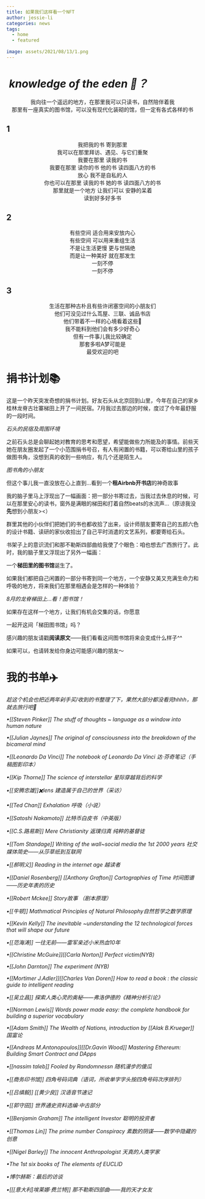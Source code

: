 ```yaml
---
title: 如果我们这样看一个NFT
author: jessie-li
categories: news
tags:
  - home
  - featured
 
image: assets/2021/08/13/1.png
---
```

#  ***knowledge of the eden 🌿？***

<div align=center>我向往一个遥远的地方，在那里我可以只读书，自然陪伴着我</div>

<div align=center>那里有一座真实的图书馆，可以没有现代化装砌的馆，但一定有各式各样的书</div>

## 1

<div align=center>我把我的书 寄到那里</div>

<div align=center>我可以在那里拜访、遇见、与它们重聚</div>

<div align=center>我要在那里 读我的书</div>

<div align=center>我要在那里 读你的书 他的书 读四面八方的书</div>

<div align=center>放心 我不是自私的人</div>

<div align=center>你也可以在那里 读我的书 她的书 读四面八方的书</div>

<div align=center>那里就是一个地方 让我们可以 安静的呆着</div>

<div align=center>读到好多好多书</div>

## 2

<div align=center>有些空间 适合用来安放内心</div>

<div align=center>有些空间 可以用来重组生活</div>

<div align=center>不是让生活更慢 更与世隔绝</div>

<div align=center>而是让一种美好 就在那发生</div>

<div align=center>一刻不停</div>

<div align=center>一刻不停</div>

## 3

<div align=center>生活在那种古朴且有些许闭塞空间的小朋友们</div>

<div align=center>他们可没见过什么茑屋、三联、诚品书店</div>

<div align=center>他们带着不一样的心境看着这些📖</div>

<div align=center>我不能料到他们会有多少好奇心</div>

<div align=center>但有一件事儿我比较确定</div>

<div align=center>那套多啦A梦可能是</div>

<div align=center>最受欢迎的吧</div>

# 捐书计划📚

这是一个昨天突发奇想的捐书计划。好友石头从北京回到山里，今年在自己的家乡桂林龙脊古壮寨梯田上开了一间民宿。7月我过去那边的时候，度过了今年最舒服的一段时间。




*石头的民宿及周围环境*

之前石头总是会聊起她对教育的思考和愿望，希望能做些力所能及的事情。前些天她在朋友圈发起了一个小范围捐书号召，有人有闲置的书籍，可以寄给山里的孩子做图书角，没想到真的收到一些响应，有几个还是陌生人。

*图书角的小朋友*

但这个事儿我一直没放在心上直到...看到一个**租Airbnb开书店**的神奇故事

我的脑子里马上浮现出了一幅画面：把一部分书寄过去，当我过去休息的时候，可以在那里安心的读书，窗外是满眼的梯田和打着自然beats的水流声...（原谅我没**先**想到小朋友><）

群里其他的小伙伴们把她们的书也都收拾了出来，设计师朋友要寄自己的五颜六色的设计书籍、读研的家伙收拾出了自己平时消遣的文艺系列，都要寄给石头。


书架子上的意识流们和那不勒斯四部曲给我使了个眼色：咱也想去广西旅行了。此时，我的脑子里又浮现出了另外一幅画：

一个**梯田里的图书馆**诞生了。

如果我们都把自己闲置的一部分书寄到同一个地方，一个安静又美又充满生命力和呼吸的地方，将来我们在那里相遇会是怎样的一种体验？

*8月的龙脊梯田上...看！图书馆！*

如果存在这样一个地方，让我们有机会交集的话，你愿意

一起开这间「梯田图书馆」吗？

感兴趣的朋友请戳**阅读原文**——我们看看这间图书馆将来会变成什么样子^^

如果可以，也请转发给你身边可能感兴趣的朋友～

# 我的书单✈️

*趁这个机会也把近两年剁手买/收到的书整理了下，果然大部分都没看完hhhh，那就去旅行吧🛫*

*•[[Steven Pinker]] The stuff of thoughts ~ language as a window into human nature*

*•[[Julian Jaynes]] The original of consciousness into the breakdown of the bicameral mind*

*•[[Leonardo Da Vinci]] The notebook of Leonardo Da Vinci 达·芬奇笔记（手稿图影印本）*

*•[[Kip Thorne]] The science of interstellar 星际穿越背后的科学*

*•[[安腾忠雄]]✖️lens 建造属于自己的世界（采访）*

*•[[Ted Chan]] Exhalation 呼吸（小说）*

*•[[Satoshi Nakamoto]] 比特币白皮书（中英版）*

*•[[C.S.路易斯]] Mere Christianity 返璞归真 纯粹的基督徒*

*•[[Tom Standage]] Writing of the wall~social media the 1st 2000 years 社交媒体简史——从莎草纸到互联网*

*•[[郝明义]] Reading in the internet age 越读者*

*•[[Daniel Rosenberg]] [[Anthony Grafton]] Cartographies of Time 时间图谱——历史年表的历史*

*•[[Robert Mckee]] Story故事 （剧本原理）*

*•[[牛顿]] Mathmatical Principles of Natural Philosophy自然哲学之数学原理*

*•[[Kevin Kelly]] The inevitable ~understanding the 12 technological forces that will shape our future*

*•[[范海涛]] 一往无前——雷军亲述小米热血10年*

*•[[Christine McGuire]][[Carla Norton]] Perfect victim(NYB)*

*•[[John Darnton]] The experiment (NYB)*

*•[[Mortimer J.Adler]][[Charles Van Doren]] How to read a book : the classic guide to intelligent reading*

*•[[吴立昌]] 探索人类心灵的奥秘——弗洛伊德的《精神分析引论》*

*•[[Norman Lewis]] Words power made easy: the complete handbook for building a superior vocabulary*

*•[[Adam Smith]] The Wealth of Nations, introduction by [[Alak B.Krueger]] 国富论*

*•[[Andreas M.Antonopoulos]][[Dr.Gavin Wood]] Mastering Ethereum: Building Smart Contract and DApps*

*•[[nassim taleb]] Fooled by Randomnessn 随机漫步的傻瓜*

*•[[商务印书馆]] 四角号码词典（语词，所收单字字头按四角号码次序排列）*

*•[[吕缜毅]] [[黄少良]] 汉语音节速记*

*•[[郭守田]] 世界通史资料选编·中古部分*

*•[[Benjamin Graham]] The intelligent Investor 聪明的投资者*

*•[[Thomas Lin]] The prime number Conspiracy 素数的阴谋——数学中隐藏的创意*

*•[[Nigel Barley]] The innocent Anthropologist 天真的人类学家*

*•The 1st six books of The elements of EUCLID*

*•博尔赫斯：最后的访谈*

*•[[[意大利]埃莱娜·费兰特]] 那不勒斯四部曲——我的天才女友*

